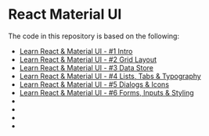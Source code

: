 # React Material UI

The code in this repository is based on the following:

* [Learn React & Material UI - #1 Intro](https://www.youtube.com/watch?v=xm4LX5fJKZ8)
* [Learn React & Material UI - #2 Grid Layout](https://www.youtube.com/watch?v=HjToX1WWE3w)
* [Learn React & Material UI - #3 Data Store](https://www.youtube.com/watch?v=fox4Y-_Q9hE&t=2s)
* [Learn React & Material UI - #4 Lists, Tabs & Typography](https://www.youtube.com/watch?v=nF9q_fRV-1A)
* [Learn React & Material UI - #5 Dialogs & Icons](https://www.youtube.com/watch?v=iS_Jp4gkDoI)
* [Learn React & Material UI - #6 Forms, Inputs & Styling](https://www.youtube.com/watch?v=v_A0wJDV5AU)
* []()
* []()
* []()
* []()
